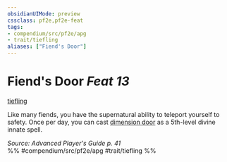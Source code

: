 ```yaml
---
obsidianUIMode: preview
cssclass: pf2e,pf2e-feat
tags:
- compendium/src/pf2e/apg
- trait/tiefling
aliases: ["Fiend's Door"]
---
```

# Fiend's Door  *Feat 13*  
[tiefling](/rules/traits/tiefling-b1.md)  


Like many fiends, you have the supernatural ability to teleport yourself to safety. Once per day, you can cast [dimension door](/compendium/spells/dimension-door.md) as a 5th-level divine innate spell.

*Source: Advanced Player's Guide p. 41*  
%% #compendium/src/pf2e/apg #trait/tiefling %%